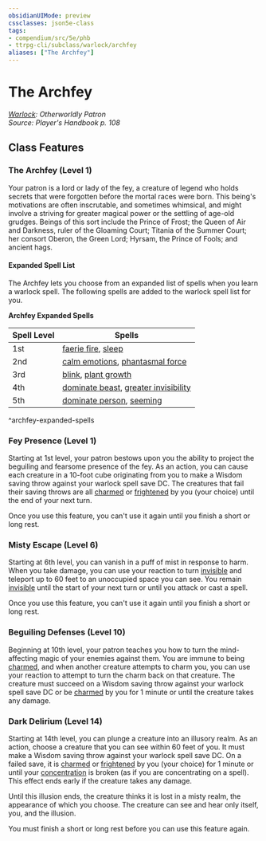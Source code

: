 ```yaml
---
obsidianUIMode: preview
cssclasses: json5e-class
tags:
- compendium/src/5e/phb
- ttrpg-cli/subclass/warlock/archfey
aliases: ["The Archfey"]
---
```

# The Archfey
*[Warlock](warlock.md): Otherworldly Patron*  
*Source: Player's Handbook p. 108*  


## Class Features

### The Archfey (Level 1)

Your patron is a lord or lady of the fey, a creature of legend who holds secrets that were forgotten before the mortal races were born. This being's motivations are often inscrutable, and sometimes whimsical, and might involve a striving for greater magical power or the settling of age-old grudges. Beings of this sort include the Prince of Frost; the Queen of Air and Darkness, ruler of the Gloaming Court; Titania of the Summer Court; her consort Oberon, the Green Lord; Hyrsam, the Prince of Fools; and ancient hags.

#### Expanded Spell List

The Archfey lets you choose from an expanded list of spells when you learn a warlock spell. The following spells are added to the warlock spell list for you.

**Archfey Expanded Spells**

| Spell Level | Spells |
|-------------|--------|
| 1st | [faerie fire](compendium/spells/faerie-fire.md), [sleep](compendium/spells/sleep.md) |
| 2nd | [calm emotions](compendium/spells/calm-emotions.md), [phantasmal force](compendium/spells/phantasmal-force.md) |
| 3rd | [blink](compendium/spells/blink.md), [plant growth](compendium/spells/plant-growth.md) |
| 4th | [dominate beast](compendium/spells/dominate-beast.md), [greater invisibility](compendium/spells/greater-invisibility.md) |
| 5th | [dominate person](compendium/spells/dominate-person.md), [seeming](compendium/spells/seeming.md) |
^archfey-expanded-spells

### Fey Presence (Level 1)

Starting at 1st level, your patron bestows upon you the ability to project the beguiling and fearsome presence of the fey. As an action, you can cause each creature in a 10-foot cube originating from you to make a Wisdom saving throw against your warlock spell save DC. The creatures that fail their saving throws are all [charmed](/compendium/rules/conditions.md#charmed) or [frightened](/compendium/rules/conditions.md#frightened) by you (your choice) until the end of your next turn.

Once you use this feature, you can't use it again until you finish a short or long rest.

### Misty Escape (Level 6)

Starting at 6th level, you can vanish in a puff of mist in response to harm. When you take damage, you can use your reaction to turn [invisible](/compendium/rules/conditions.md#invisible) and teleport up to 60 feet to an unoccupied space you can see. You remain [invisible](/compendium/rules/conditions.md#invisible) until the start of your next turn or until you attack or cast a spell.

Once you use this feature, you can't use it again until you finish a short or long rest.

### Beguiling Defenses (Level 10)

Beginning at 10th level, your patron teaches you how to turn the mind-affecting magic of your enemies against them. You are immune to being [charmed](/compendium/rules/conditions.md#charmed), and when another creature attempts to charm you, you can use your reaction to attempt to turn the charm back on that creature. The creature must succeed on a Wisdom saving throw against your warlock spell save DC or be [charmed](/compendium/rules/conditions.md#charmed) by you for 1 minute or until the creature takes any damage.

### Dark Delirium (Level 14)

Starting at 14th level, you can plunge a creature into an illusory realm. As an action, choose a creature that you can see within 60 feet of you. It must make a Wisdom saving throw against your warlock spell save DC. On a failed save, it is [charmed](/compendium/rules/conditions.md#charmed) or [frightened](/compendium/rules/conditions.md#frightened) by you (your choice) for 1 minute or until your [concentration](/compendium/rules/conditions.md#concentration) is broken (as if you are concentrating on a spell). This effect ends early if the creature takes any damage.

Until this illusion ends, the creature thinks it is lost in a misty realm, the appearance of which you choose. The creature can see and hear only itself, you, and the illusion.

You must finish a short or long rest before you can use this feature again.
